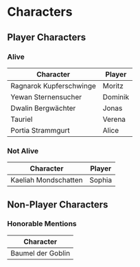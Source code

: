 # Characters

## Player Characters

### Alive

| Character | Player |
| --- | --- |
| Ragnarok Kupferschwinge | Moritz |
| Yewan Sternensucher | Dominik |
| Dwalin Bergwächter | Jonas |
| Tauriel | Verena |
| Portia Strammgurt | Alice |

### Not Alive

| Character | Player |
| --- | --- |
| Kaeliah Mondschatten | Sophia |

## Non-Player Characters

### Honorable Mentions

| Character |
| --- |
| Baumel der Goblin |
